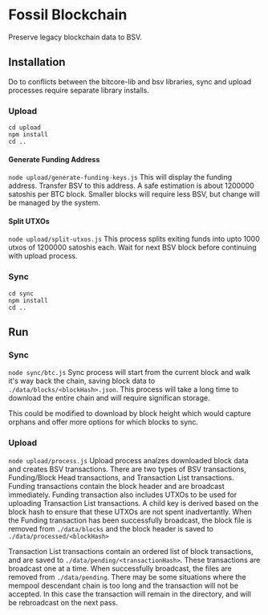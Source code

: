 # Fossil Blockchain
Preserve legacy blockchain data to BSV.

## Installation
Do to conflicts between the bitcore-lib and bsv libraries, sync and upload processes require separate library installs.

### Upload
```
cd upload
npm install
cd ..
```

#### Generate Funding Address
`node upload/generate-funding-keys.js`
This will display the funding address. Transfer BSV to this address. A safe estimation is about 1200000 satoshis per BTC block.
Smaller blocks will require less BSV, but change will be managed by the system.

#### Split UTXOs
`node upload/split-utxos.js`
This process splits exiting funds into upto 1000 utxos of 1200000 satoshis each. Wait for next BSV block before continuing with upload process.

### Sync
```
cd sync
npm install
cd ..
```

## Run
### Sync
`node sync/btc.js`
Sync process will start from the current block and walk it's way back the chain, saving block data to `./data/blocks/<blockHash>.json`. This process will take a long time to download the entire chain and will require significan storage.

This could be modified to download by block height which would capture orphans and offer more options for which blocks to sync.

### Upload
`node upload/process.js`
Upload process analzes downloaded block data and creates BSV transactions. There are two types of BSV transactions, Funding/Block Head transactions, and Transaction List transactions. Funding transactions contain the block header and are broadcast immediately. Funding transaction also includes UTXOs to be used for uploading Transaction List transactions. A child key is derived based on the block hash to ensure that these UTXOs are not spent inadvertantly. When the Funding transaction has been successfully broadcast, the block file is removed from `./data/blocks` and the block header is saved to `./data/processed/<blockHash>`

Transaction List transactions contain an ordered list of block transactions, and are saved to `./data/pending/<transactionHash>`. These transactions are broadcast one at a time. When successfully broadcast, the files are removed from `./data/pending`. There may be some situations where the mempool descendant chain is too long and the transaction will not be accepted. In this case the transaction will remain in the directory, and will be rebroadcast on the next pass.


